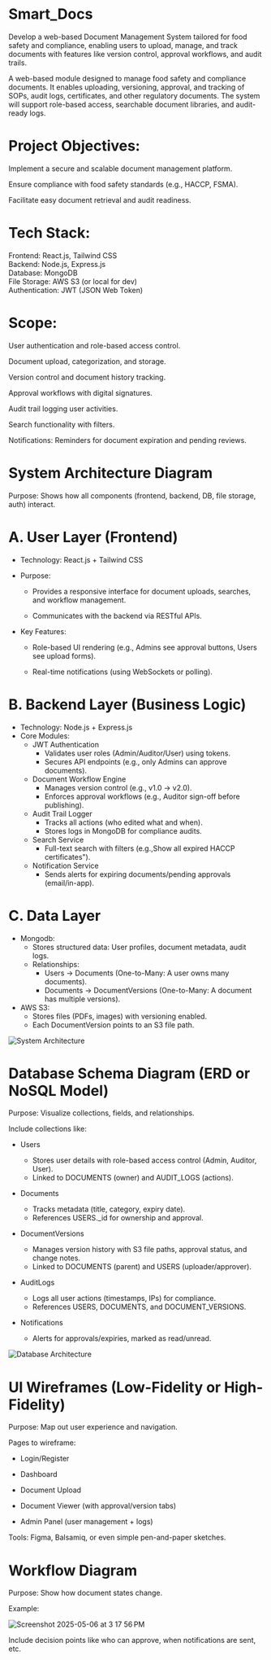 # Smart_Docs
Develop a web-based Document Management System tailored for food safety and compliance, enabling users to upload, manage, and track documents with features like version control, approval workflows, and audit trails.

A web-based module designed to manage food safety and compliance documents. It enables uploading, versioning, approval, and tracking of SOPs, audit logs, certificates, and other regulatory documents. The system will support role-based access, searchable document libraries, and audit-ready logs.

# Project Objectives:
Implement a secure and scalable document management platform.

Ensure compliance with food safety standards (e.g., HACCP, FSMA).

Facilitate easy document retrieval and audit readiness.


# Tech Stack:
Frontend: React.js, Tailwind CSS <br>
Backend: Node.js, Express.js <br>
Database: MongoDB <br>
File Storage: AWS S3 (or local for dev) <br>
Authentication: JWT (JSON Web Token) <br>

# Scope:
User authentication and role-based access control.

Document upload, categorization, and storage.

Version control and document history tracking.

Approval workflows with digital signatures.

Audit trail logging user activities.

Search functionality with filters. 

Notifications: Reminders for document expiration and pending reviews.


# System Architecture Diagram
Purpose: Shows how all components (frontend, backend, DB, file storage, auth) interact.

# A. User Layer (Frontend)
- Technology: React.js + Tailwind CSS

- Purpose:

    - Provides a responsive interface for document uploads, searches, and workflow management.

    - Communicates with the backend via RESTful APIs.

- Key Features:

    - Role-based UI rendering (e.g., Admins see approval buttons, Users see upload forms).

    - Real-time notifications (using WebSockets or polling).
 
  
# B. Backend Layer (Business Logic)
- Technology: Node.js + Express.js
- Core Modules:
    - JWT Authentication
        - Validates user roles (Admin/Auditor/User) using tokens.
        - Secures API endpoints (e.g., only Admins can approve documents).
    - Document Workflow Engine
        - Manages version control (e.g., v1.0 → v2.0).
        - Enforces approval workflows (e.g., Auditor sign-off before publishing).
    - Audit Trail Logger
        - Tracks all actions (who edited what and when).
        - Stores logs in MongoDB for compliance audits.
    - Search Service
        - Full-text search with filters (e.g.,Show all expired HACCP certificates").
    - Notification Service
        - Sends alerts for expiring documents/pending approvals (email/in-app).

# C. Data Layer
- Mongodb:
    - Stores structured data: User profiles, document metadata, audit logs.
    - Relationships:
        - Users → Documents (One-to-Many: A user owns many documents).
        - Documents → DocumentVersions (One-to-Many: A document has multiple versions).
- AWS S3:
    - Stores files (PDFs, images) with versioning enabled.
    - Each DocumentVersion points to an S3 file path.


![System Architecture](https://github.com/andresga11/Smart_Docs-/blob/main/SmartDocs_System_Architecture.drawio.png)


# Database Schema Diagram (ERD or NoSQL Model)
Purpose: Visualize collections, fields, and relationships.

Include collections like:

- Users
    - Stores user details with role-based access control (Admin, Auditor, User).
    - Linked to DOCUMENTS (owner) and AUDIT_LOGS (actions).
      
- Documents
    - Tracks metadata (title, category, expiry date).
    - References USERS._id for ownership and approval.

- DocumentVersions
    - Manages version history with S3 file paths, approval status, and change notes.
    - Linked to DOCUMENTS (parent) and USERS (uploader/approver).

- AuditLogs
    - Logs all user actions (timestamps, IPs) for compliance.
    - References USERS, DOCUMENTS, and DOCUMENT_VERSIONS.
      
- Notifications
    - Alerts for approvals/expiries, marked as read/unread.

![Database Architecture](https://github.com/andresga11/Smart_Docs-/blob/main/sDocs_dbDiagram.drawio.png)

# UI Wireframes (Low-Fidelity or High-Fidelity)
Purpose: Map out user experience and navigation.

Pages to wireframe:

- Login/Register

- Dashboard

- Document Upload

- Document Viewer (with approval/version tabs)

- Admin Panel (user management + logs)

Tools: Figma, Balsamiq, or even simple pen-and-paper sketches.

# Workflow Diagram
Purpose: Show how document states change.

Example:

![Screenshot 2025-05-06 at 3 17 56 PM](https://github.com/user-attachments/assets/25764ce9-97af-4c10-8102-936059d5e6c7)

    
Include decision points like who can approve, when notifications are sent, etc.




